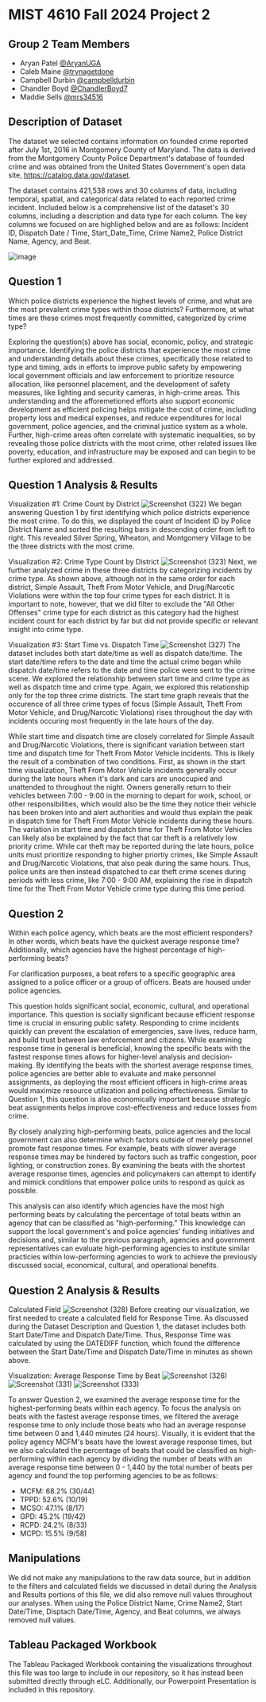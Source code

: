 # MIST 4610 Fall 2024 Project 2

## Group 2 Team Members
- Aryan Patel [@AryanUGA](https://github.com/AryanUGA)
- Caleb Maine [@trynagetdone](https://github.com/trynagetdone)
- Campbell Durbin [@campbelldurbin](https://github.com/campbelldurbin)
- Chandler Boyd [@ChandlerBoyd7](https://github.com/ChandlerBoyd7)
- Maddie Sells [@mrs34516](https://github.com/mrs34516)

## Description of Dataset

The dataset we selected contains information on founded crime reported after July 1st, 2016 in Montgomery County of Maryland. The data is derived from the Montgomery County Police Department's database of founded crime and was obtained from the United States Government's open data site, https://catalog.data.gov/dataset. 

The dataset contains 421,538 rows and 30 columns of data, including temporal, spatial, and categorical data related to each reported crime incident. Included below is a comprehensive list of the dataset's 30 columns, including a description and data type for each column. The key columns we focused on are highlighed below and are as follows: Incident ID, Dispatch Date / Time, Start_Date_Time, Crime Name2, Police District Name, Agency, and Beat.

![image](https://github.com/user-attachments/assets/bfda1e55-b00a-49f5-beb9-214dfe28cbd0)

## Question 1
Which police districts experience the highest levels of crime, and what are the most prevalent crime types within those districts? Furthermore, at what times are these crimes most frequently committed, categorized by crime type? 

Exploring the question(s) above has social, economic, policy, and strategic importance. Identifying the police districts that experience the most crime and understanding details about these crimes, specifically those related to type and timing, aids in efforts to improve public safety by empowering local government officials and law enforcement to prioritize resource allocation, like personnel placement, and the development of safety measures, like lighting and security cameras, in high-crime areas. This understanding and the afforemetioned efforts also support economic development as efficient policing helps mitigate the cost of crime, including property loss and medical expenses, and reduce expenditures for local government, police agencies, and the criminal justice system as a whole. Further, high-crime areas often correlate with systematic inequalities, so by revealing those police districts with the most crime, other related issues like poverty, education, and infrastructure may be exposed and can begin to be further explored and addressed.

## Question 1 Analysis & Results

Visualization #1: Crime Count by District
![Screenshot (322)](https://github.com/user-attachments/assets/f7643170-0684-4e6b-96a5-24d2f6b269d2)
We began answering Question 1 by first identifying which police districts experience the most crime. To do this, we displayed the count of Incident ID by Police District Name and sorted the resulting bars in descending order from left to right. This revealed Silver Spring, Wheaton, and Montgomery Village to be the three districts with the most crime.

Visualization #2: Crime Type Count by District
![Screenshot (323)](https://github.com/user-attachments/assets/7ae15b66-ecf1-481b-b713-a9686d5f6753)
Next, we further analyzed crime in these three districts by categorizing incidents by crime type. As shown above, although not in the same order for each district, Simple Assault, Theft From Motor Vehicle, and Drug/Narcotic Violations were within the top four crime types for each district. It is important to note, however, that we did filter to exclude the "All Other Offenses" crime type for each district as this category had the highest incident count for each district by far but did not provide specific or relevant insight into crime type.

Visualization #3: Start Time vs. Dispatch Time
![Screenshot (327)](https://github.com/user-attachments/assets/eb58acbf-bafc-46a2-9a49-dca4baccc88b)
The dataset includes both start date/time as well as dispatch date/time. The start date/time refers to the date and time the actual crime began while dispatch date/time refers to the date and time police were sent to the crime scene. We explored the relationship between start time and crime type as well as dispatch time and crime type. Again, we explored this relationship only for the top three crime districts. The start time graph reveals that the occurence of all three crime types of focus (Simple Assault, Theft From Motor Vehicle, and Drug/Narcotic Violations) rises throughout the day with incidents occuring most frequently in the late hours of the day. 

While start time and dispatch time are closely correlated for Simple Assault and Drug/Narcotic Violations, there is significant variation between start time and dispatch time for Theft From Motor Vehicle incidents. This is likely the result of a combination of two conditions. First, as shown in the start time visualization, Theft From Motor Vehicle incidents generally occur during the late hours when it's dark and cars are unoccupied and unattended to throughout the night. Owners generally return to their vehicles between 7:00 - 9:00 in the morning to depart for work, school, or other responsibilities, which would also be the time they notice their vehicle has been broken into and alert authorities and would thus explain the peak in dispatch time for Theft From Motor Vehicle incidents during these hours. The variation in start time and dispatch time for Theft From Motor Vehicles can likely also be explained by the fact that car theft is a relatively low priority crime. While car theft may be reported during the late hours, police units must prioritize responding to higher priortiy crimes, like Simple Assault and Drug/Narcotic Violations, that also peak during the same hours. Thus, police units are then instead dispatched to car theft crime scenes during periods with less crime, like 7:00 - 9:00 AM, explaining the rise in dispatch time for the Theft From Motor Vehicle crime type during this time period. 

## Question 2
Within each police agency, which beats are the most efficient responders? In other words, which beats have the quickest average response time? Additionally, which agencies have the highest percentage of high-performing beats?

For clarification purposes, a beat refers to a specific geographic area assigned to a police officer or a group of officers. Beats are housed under police agencies.

This question holds significant social, economic, cultural, and operational importance. This question is socially significant because efficient response time is crucial in ensuring public safety. Responding to crime incidents quickly can prevent the escalation of emergencies, save lives, reduce harm, and build trust between law enforcement and citizens. While examining response time in general is beneficial, knowing the specific beats with the fastest response times allows for higher-level analysis and decision-making. By identifying the beats with the shortest average response times, police agencies are better able to evaluate and make personnel assignments, as deploying the most efficient officers in high-crime areas would maximize resource utilization and policing effectiveness. Similar to Question 1, this question is also economically important because strategic beat assignments helps improve cost-effectiveness and reduce losses from crime. 

By closely analyzing high-performing beats, police agencies and the local government can also determine which factors outside of merely personnel promote fast response times. For example, beats with slower average response times may be hindered by factors such as traffic congestion, poor lighting, or construction zones. By examining the beats with the shortest average response times, agencies and policymakers can attempt to identify and mimick conditions that empower police units to respond as quick as possible. 

This analysis can also identify which agencies have the most high performing beats by calculating the percentage of total beats within an agency that can be classified as "high-performing." This knowledge can support the local government's and police agencies' funding initiatives and decisions and, similar to the previous paragraph, agencies and government representatives can evaluate high-performing agencies to institute similar practicies within low-performing agencies to work to achieve the previously discussed social, economical, cultural, and operational benefits. 

## Question 2 Analysis & Results

Calculated Field
![Screenshot (328)](https://github.com/user-attachments/assets/293ea239-f1e4-4acd-a529-00c6b310cd9b)
Before creating our visualization, we first needed to create a calculated field for Response Time. As discussed during the Dataset Description and Question 1, the dataset includes both Start Date/Time and Dispatch Date/Time. Thus, Response Time was calculated by using the DATEDIFF function, which found the difference between the Start Date/Time and Dispatch Date/Time in minutes as shown above.

Visualization: Average Response Time by Beat
![Screenshot (326)](https://github.com/user-attachments/assets/bd0a8e63-f75b-461c-a264-6e7f3cbed97f)
![Screenshot (331)](https://github.com/user-attachments/assets/0bfa8b6a-f937-4ef5-a999-25ee9e21a2ba)
![Screenshot (333)](https://github.com/user-attachments/assets/e6d11fe5-a661-4a28-873a-18eeb1b41fc5)

To answer Question 2, we examined the average response time for the highest-performing beats within each agency. To focus the analysis on beats with the fastest average response times, we filtered the average response time to only include those beats who had an average response time between 0 and 1,440 minutes (24 hours). Visually, it is evident that the policy agency MCFM's beats have the lowest average response times, but we also calculated the percentage of beats that could be classified as high-performing within each agency by dividing the number of beats with an average response time between 0 - 1,440 by the total number of beats per agency and found the top performing agencies to be as follows:
- MCFM: 68.2% (30/44)
- TPPD: 52.6% (10/19)
- MCSO: 47.1% (8/17)
- GPD: 45.2% (19/42)
- RCPD: 24.2% (8/33)
- MCPD: 15.5% (9/58)

## Manipulations
We did not make any manipulations to the raw data source, but in addition to the filters and calculated fields we discussed in detail during the Analysis and Results portions of this file, we did also remove null values throughout our analyses. When using the Police District Name, Crime Name2, Start Date/Time, Disptach Date/Time, Agency, and Beat columns, we always removed null values.

## Tableau Packaged Workbook
The Tableau Packaged Workbook containing the visualizations throughout this file was too large to include in our repository, so it has instead been submitted directly through eLC. Additionally, our Powerpoint Presentation is included in this repository.


